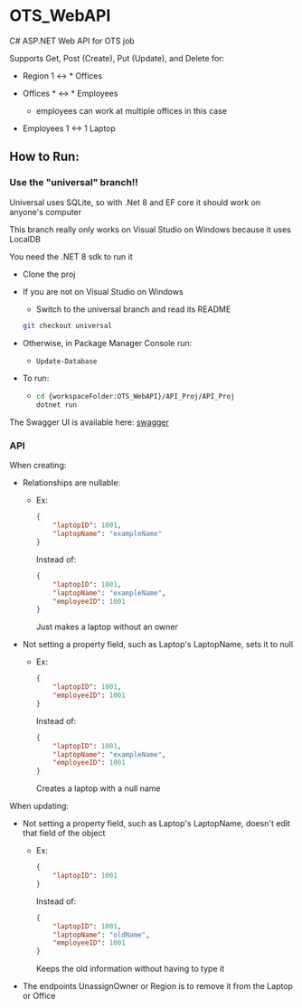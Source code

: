 # OTS_WebAPI

C# ASP.NET Web API for OTS job

Supports Get, Post (Create), Put (Update), and Delete for:

- Region 1 <-> * Offices 

- Offices * <-> * Employees 
  - employees can work at multiple offices in this case

- Employees 1 <-> 1 Laptop


## How to Run:
### Use the "universal" branch!!

Universal uses SQLite, so with .Net 8 and EF core it should work on anyone's computer

This branch really only works on Visual Studio on Windows because it uses LocalDB

You need the .NET 8 sdk to run it

- Clone the proj

- If you are not on Visual Studio on Windows
  - Switch to the universal branch and read its README
  ```sh
  git checkout universal
  ```

- Otherwise, in Package Manager Console run:
  - ```sh
    Update-Database
    ```

- To run:
  - ```sh
    cd {workspaceFolder:OTS_WebAPI}/API_Proj/API_Proj
    dotnet run
    ```

The Swagger UI is available here: [swagger](http://localhost:5263/swagger/index.html)

### API
When creating:

- Relationships are nullable:
  - Ex: 
    ```json
    {
        "laptopID": 1001,
        "laptopName": "exampleName"
    }
    ```
    Instead of:

    ```json
    {
        "laptopID": 1001,
        "laptopName": "exampleName",
        "employeeID": 1001
    }
    ```
    Just makes a laptop without an owner


- Not setting a property field, such as Laptop's LaptopName, sets it to null
  - Ex: 
    ```json
    {
        "laptopID": 1001,
        "employeeID": 1001
    }
    ```
    Instead of:

    ```json
    {
        "laptopID": 1001,
        "laptopName": "exampleName",
        "employeeID": 1001
    }
    ```
    Creates a laptop with a null name


When updating:

- Not setting a property field, such as Laptop's LaptopName, doesn't edit that field of the object

  - Ex: 
    ```json
    {
        "laptopID": 1001
    }
    ```
    Instead of:

    ```json
    {
        "laptopID": 1001,
        "laptopName": "oldName",
        "employeeID": 1001
    }
    ```
    Keeps the old information without having to type it 

- The endpoints UnassignOwner or Region is to remove it from the Laptop or Office
